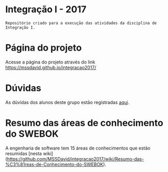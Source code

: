 # Integração I - 2017

    Repositório criado para a execução das atividades da disciplina de Integração I.
# Página do projeto

Acesse a página do projeto através do link https://mssdavid.github.io/integracao2017/  
# Dúvidas

As dúvidas dos alunos deste grupo estão registradas [aqui](https://github.com/MSSDavid/integracao2017/wiki/duvidas-plano).
# Resumo das áreas de conhecimento do SWEBOK
A engenharia de software tem 15 áreas de conhecimentos que estão resumidas [nesta wiki]  (https://github.com/MSSDavid/integracao2017/wiki/Resumo-das-%C3%81reas-de-Conhecimento-do-SWEBOK).
